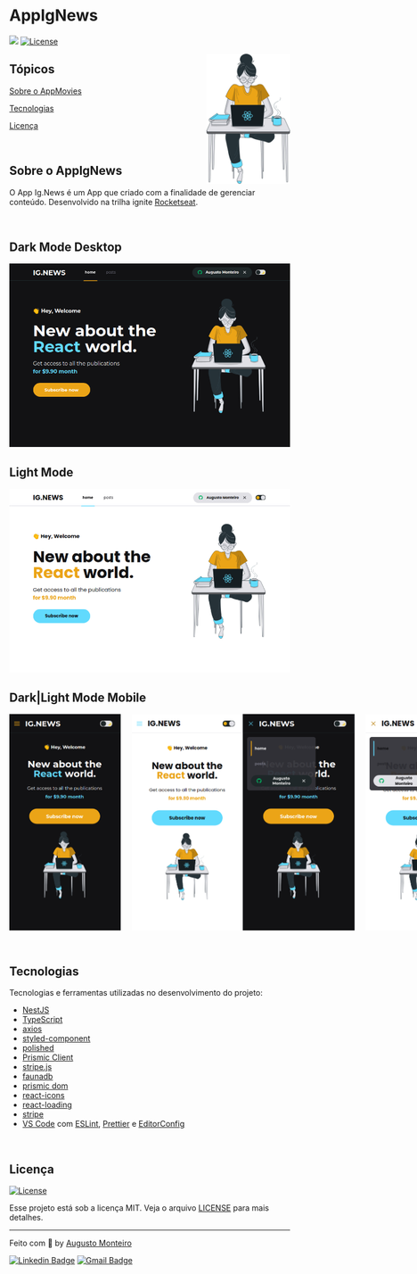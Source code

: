 # AppIgNews

<p>
  <img src="https://img.shields.io/badge/made%20by-AUGUSTO%20MONTEIRO-6E40C9?style=flat-square">  
  <a href="https://opensource.org/licenses/MIT">
    <img alt="License" src="https://img.shields.io/badge/license-MIT-6E40C9?style=flat-square">
  </a>
</p>

<img align="right" style="width: 150px" src="/public/images/avatar.svg" width="35%" alt="avatar.svg">

## Tópicos

[Sobre o AppMovies](#sobre-o-appignews)

[Tecnologias](#tecnologias)

[Licença](#licença)

<br>

## Sobre o AppIgNews

O App Ig.News é um App que criado com a finalidade de gerenciar conteúdo. Desenvolvido na trilha ignite [Rocketseat](https://rocketseat.com.br/).

<br>

## Dark Mode Desktop

<p align="center">  
  <img alt="AppIgNews" src="app-desktop-dark.png"/> 
</p>

## Light Mode

<p align="center">  
  <img alt="AppIgNews" src="app-desktop-light.png"/> 
</p>

## Dark|Light Mode Mobile

<p align="center" style="display: flex">  
  <img  alt="AppIgNews" style="width: 200px; margin-right: 20px" src="app-mobile-dark1.png"/> 
  <img alt="AppIgNews" style="width: 200px" src="app-mobile-light1.png"/> 
  
  <img  alt="AppIgNews" style="width: 200px; margin-right: 20px" src="app-mobile-dark2.png"/> 
  <img alt="AppIgNews" style="width: 200px" src="app-mobile-light2.png"/> 
</p>

<br>

## Tecnologias

Tecnologias e ferramentas utilizadas no desenvolvimento do projeto:

- [NestJS](https://nextjs.org/)
- [TypeScript](https://www.typescriptlang.org/)
- [axios](https://github.com/axios/axios)
- [styled-component](https://styled-components.com/)
- [polished](https://polished.js.org/)
- [Prismic Client](https://prismic.io/docs/technical-reference/prismicio-client)
- [stripe.js](https://stripe.com/docs/js)
- [faunadb](https://fauna.com/)
- [prismic dom](https://prismic.io/docs/technologies/prismic-dom-technical-reference)
- [react-icons](https://react-icons.github.io/react-icons/)
- [react-loading](https://github.com/fakiolinho/react-loading)
- [stripe](https://stripe.com/br)
- [VS Code](https://code.visualstudio.com/) com [ESLint](https://eslint.org/), [Prettier](https://prettier.io/) e [EditorConfig](https://editorconfig.org/)

<br>

## Licença

<a href="https://opensource.org/licenses/MIT">
    <img alt="License" src="https://img.shields.io/badge/license-MIT-6E40C9?style=flat-square">
</a>

<br>

Esse projeto está sob a licença MIT. Veja o arquivo [LICENSE](/LICENSE) para mais detalhes.

---

Feito com :purple_heart: by [Augusto Monteiro](https://github.com/augustojaml)

[![Linkedin Badge](https://img.shields.io/badge/-Augusto%20Monteiro-6E40C9?style=flat-square&logo=Linkedin&logoColor=white&link=https://www.linkedin.com/in/augustojaml)](https://www.linkedin.com/in/augustojaml)
[![Gmail Badge](https://img.shields.io/badge/-jamonteirolima@gmail.com-6E40C9?style=flat-square&logo=Gmail&logoColor=white&link=mailto:jamonteirolima@gmail.com)](mailto:jamonteirolima@gmail.com)
